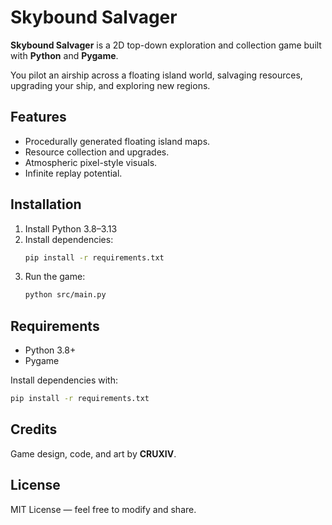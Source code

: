 # Skybound Salvager

**Skybound Salvager** is a 2D top-down exploration and collection game built with **Python** and **Pygame**.

You pilot an airship across a floating island world, salvaging resources, upgrading your ship, and exploring new regions.

## Features
- Procedurally generated floating island maps.
- Resource collection and upgrades.
- Atmospheric pixel-style visuals.
- Infinite replay potential.

## Installation
1. Install Python 3.8–3.13
2. Install dependencies:
   ```bash
   pip install -r requirements.txt
   ```
3. Run the game:
   ```bash
   python src/main.py
   ```

## Requirements
- Python 3.8+
- Pygame

Install dependencies with:
```bash
pip install -r requirements.txt
```

## Credits
Game design, code, and art by **CRUXIV**.

## License
MIT License — feel free to modify and share.
